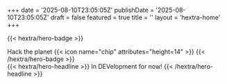 +++
date = '2025-08-10T23:05:05Z'
publishDate = '2025-08-10T23:05:05Z'
draft = false
featured = true
title = ''
layout = 'hextra-home'
+++

{{< hextra/hero-badge >}}
  <div class="hx:w-2 hx:h-2 hx:rounded-full hx:bg-primary-400"></div>
  <span>Hack the planet</span>
  {{< icon name="chip" attributes="height=14" >}}
{{< /hextra/hero-badge >}}

<div class="hx:mt-6 hx:mb-6">
{{< hextra/hero-headline >}}
  In DEVelopment for now!
{{< /hextra/hero-headline >}}
</div>
